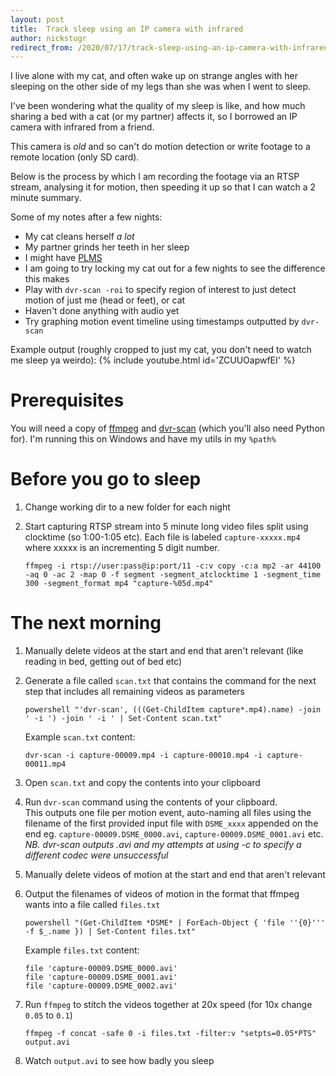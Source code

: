```yaml
---
layout: post
title:  Track sleep using an IP camera with infrared
author: nickstugr
redirect_from: /2020/07/17/track-sleep-using-an-ip-camera-with-infrared
---
```


I live alone with my cat, and often wake up on strange angles with her sleeping on the other side of my legs than she was when I went to sleep.

I've been wondering what the quality of my sleep is like, and how much sharing a bed with a cat (or my partner) affects it, so I borrowed an IP camera with infrared from a friend.

This camera is _old_ and so can't do motion detection or write footage to a remote location (only SD card).

Below is the process by which I am recording the footage via an RTSP stream, analysing it for motion, then speeding it up so that I can watch a 2 minute summary.

Some of my notes after a few nights:

- My cat cleans herself _a lot_
- My partner grinds her teeth in her sleep
- I might have [PLMS](http://sleepeducation.org/sleep-disorders-by-category/sleep-movement-disorders/periodic-limb-movements/overview-facts)
- I am going to try locking my cat out for a few nights to see the difference this makes
- Play with `dvr-scan -roi` to specify region of interest to just detect motion of just me (head or feet), or cat
- Haven't done anything with audio yet
- Try graphing motion event timeline using timestamps outputted by `dvr-scan`

Example output (roughly cropped to just my cat, you don't need to watch me sleep ya weirdo):
{% include youtube.html id='ZCUUOapwfEI' %}

# Prerequisites

You will need a copy of [ffmpeg](https://ffmpeg.org/) and [dvr-scan](https://dvr-scan.readthedocs.io/) (which you'll also need Python for). I'm running this on Windows and have my utils in my `%path%`

# Before you go to sleep

1. Change working dir to a new folder for each night
1. Start capturing RTSP stream into 5 minute long video files split using clocktime (so 1:00-1:05 etc). Each file is labeled `capture-xxxxx.mp4` where xxxxx is an incrementing 5 digit number.

    ```
    ffmpeg -i rtsp://user:pass@ip:port/11 -c:v copy -c:a mp2 -ar 44100 -aq 0 -ac 2 -map 0 -f segment -segment_atclocktime 1 -segment_time 300 -segment_format mp4 "capture-%05d.mp4"
    ```

# The next morning

1. Manually delete videos at the start and end that aren't relevant (like reading in bed, getting out of bed etc)
1. Generate a file called `scan.txt` that contains the command for the next step that includes all remaining videos as parameters
   
    ```
    powershell "'dvr-scan', (((Get-ChildItem capture*.mp4).name) -join ' -i ') -join ' -i ' | Set-Content scan.txt"
    ```
    Example `scan.txt` content:
    ```
    dvr-scan -i capture-00009.mp4 -i capture-00010.mp4 -i capture-00011.mp4
    ```
1. Open `scan.txt` and copy the contents into your clipboard
1. Run `dvr-scan` command using the contents of your clipboard.  
    This outputs one file per motion event, auto-naming all files using the filename of the first provided input file with `DSME_xxxx` appended on the end eg. `capture-00009.DSME_0000.avi`, `capture-00009.DSME_0001.avi` etc.  
    _NB. dvr-scan outputs .avi and my attempts at using -c to specify a different codec were unsuccessful_
1. Manually delete videos of motion at the start and end that aren't relevant
1. Output the filenames of videos of motion in the format that ffmpeg wants into a file called `files.txt`

    ```
    powershell "(Get-ChildItem *DSME* | ForEach-Object { 'file ''{0}''' -f $_.name }) | Set-Content files.txt"
    ```
    Example `files.txt` content:
    ```
    file 'capture-00009.DSME_0000.avi'
    file 'capture-00009.DSME_0001.avi'
    file 'capture-00009.DSME_0002.avi'
    ```
1. Run `ffmpeg` to stitch the videos together at 20x speed (for 10x change `0.05` to `0.1`)

    ```
    ffmpeg -f concat -safe 0 -i files.txt -filter:v "setpts=0.05*PTS" output.avi
    ```
1. Watch `output.avi` to see how badly you sleep